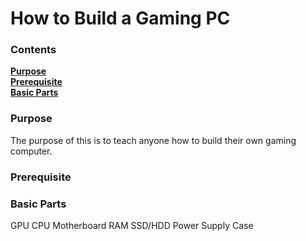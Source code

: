 # How to Build a Gaming PC

### Contents
[**Purpose**][Purpose]<br>
[**Prerequisite**][Prerequisite]<br>
[**Basic Parts**][Basic Parts]

### Purpose
The purpose of this is to teach anyone how to build their own gaming computer. 


### Prerequisite




### Basic Parts
GPU
CPU
Motherboard
RAM
SSD/HDD
Power Supply
Case








[Purpose]: #Purpose
[Prerequisite]: #Prerequisite
[Basic Parts]: #Basic-Parts
